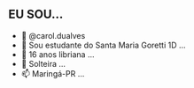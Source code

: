 ## EU SOU...

- 👋 @carol.dualves
- 👀 Sou estudante do Santa Maria Goretti 1D ...
- 🌱 16 anos libriana ...
- 💞️ Solteira ...
- 📫 Maringá-PR ...

<!---
carolduarte05/carolduarte05 is a ✨ special ✨ repository because its `README.md` (this file) appears on your GitHub profile.
You can click the Preview link to take a look at your changes.
--->
